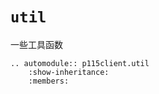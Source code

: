 # `util`

一些工具函数

```{eval-rst}
.. automodule:: p115client.util
    :show-inheritance:
    :members:
```
